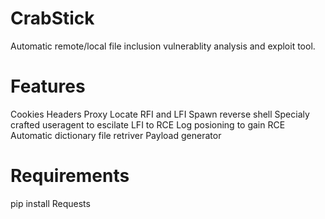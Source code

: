 # CrabStick
Automatic remote/local file inclusion vulnerablity analysis and exploit tool.

# Features
Cookies
Headers
Proxy
Locate RFI and LFI 
Spawn reverse shell
Specialy crafted useragent to escilate LFI to RCE
Log posioning to gain RCE 
Automatic dictionary file retriver 
Payload generator 

# Requirements
pip install Requests
